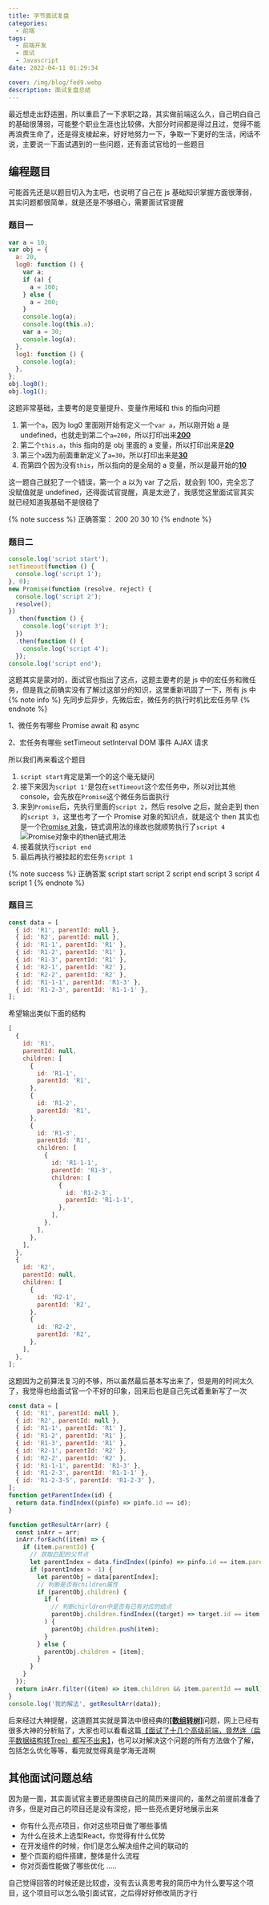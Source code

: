 ```yaml
---
title: 字节面试复盘
categories:
  - 前端
tags:
  - 前端开发
  - 面试
  - Javascript
date: 2022-04-11 01:29:34

cover: /img/blog/fed9.webp
description: 面试复盘总结
---
```


最近想走出舒适圈，所以重启了一下求职之路，其实做前端这么久，自己明白自己的基础很薄弱，可能整个职业生涯也比较佛，大部分时间都是得过且过，觉得不能再浪费生命了，还是得支棱起来，好好地努力一下，争取一下更好的生活，闲话不说，主要说一下面试遇到的一些问题，还有面试官给的一些题目

## 编程题目

可能首先还是以题目切入为主吧，也说明了自己在 js 基础知识掌握方面很薄弱，其实问题都很简单，就是还是不够细心，需要面试官提醒

### 题目一

```javascript
var a = 10;
var obj = {
  a: 20,
  log0: function () {
    var a;
    if (a) {
      a = 100;
    } else {
      a = 200;
    }
    console.log(a);
    console.log(this.a);
    var a = 30;
    console.log(a);
  },
  log1: function () {
    console.log(a);
  },
};
obj.log0();
obj.log1();
```

这题非常基础，主要考的是变量提升、变量作用域和 this 的指向问题

1. 第一个`a`，因为 log0 里面刚开始有定义一个`var a`，所以刚开始 a 是 undefined，也就走到第二个`a=200`，所以打印出来<u>**200**</u>
2. 第二个`this.a`，this 指向的是 obj 里面的 a 变量，所以打印出来是<u>**20**</u>
3. 第三个`a`因为前面重新定义了`a=30`，所以打印出来是<u>**30**</u>
4. 而第四个因为没有`this`，所以指向的是全局的 a 变量，所以是最开始的<u>**10**</u>

这一题自己就犯了一个错误，第一个 a 以为 var 了之后，就会到 100，完全忘了没赋值就是 undefined，还得面试官提醒，真是太逊了，我感觉这里面试官其实就已经知道我基础不是很稳了

{% note success %}
正确答案：
200
20
30
10
{% endnote %}

### 题目二

```javascript
console.log('script start');
setTimeout(function () {
  console.log('script 1');
}, 0);
new Promise(function (resolve, reject) {
  console.log('script 2');
  resolve();
})
  .then(function () {
    console.log('script 3');
  })
  .then(function () {
    console.log('script 4');
  });
console.log('script end');
```

这题其实是蒙对的，面试官也指出了这点，这题主要考的是 js 中的宏任务和微任务，但是我之前确实没有了解过这部分的知识，这里重新巩固了一下，所有 js 中
{% note info %}
先同步后异步，先微后宏，微任务的执行时机比宏任务早
{% endnote %}

1、微任务有哪些
Promise
await 和 async

2、宏任务有哪些
setTimeout
setInterval
DOM 事件
AJAX 请求

所以我们再来看这个题目

1. `script start`肯定是第一个的这个毫无疑问
2. 接下来因为`script 1'`是包在`setTimeout`这个宏任务中，所以对比其他 console，会先放在`Promise`这个微任务后面执行
3. 来到`Promise`后，先执行里面的`script 2`，然后 resolve 之后，就会走到 then 的`script 3`，这里也考了一个 Promise 对象的知识点，就是这个 then 其实也是一个[Promise 对象](https://es6.ruanyifeng.com/#docs/promise#Promise-prototype-then)，链式调用法的缘故也就顺势执行了`script 4`
   ![Promise对象中的then链式用法](/img/blog/fed9_1.png)
4. 接着就执行`script end`
5. 最后再执行被挂起的宏任务`script 1`

{% note success %}
正确答案
script start
script 2
script end
script 3
script 4
script 1
{% endnote %}

### 题目三

```javascript
const data = [
  { id: 'R1', parentId: null },
  { id: 'R2', parentId: null },
  { id: 'R1-1', parentId: 'R1' },
  { id: 'R1-2', parentId: 'R1' },
  { id: 'R1-3', parentId: 'R1' },
  { id: 'R2-1', parentId: 'R2' },
  { id: 'R2-2', parentId: 'R2' },
  { id: 'R1-1-1', parentId: 'R1-3' },
  { id: 'R1-2-3', parentId: 'R1-1-1' },
];
```

希望输出类似下面的结构

```javascript
[
  {
    id: 'R1',
    parentId: null,
    children: [
      {
        id: 'R1-1',
        parentId: 'R1',
      },
      {
        id: 'R1-2',
        parentId: 'R1',
      },
      {
        id: 'R1-3',
        parentId: 'R1',
        children: [
          {
            id: 'R1-1-1',
            parentId: 'R1-3',
            children: [
              {
                id: 'R1-2-3',
                parentId: 'R1-1-1',
              },
            ],
          },
        ],
      },
    ],
  },
  {
    id: 'R2',
    parentId: null,
    children: [
      {
        id: 'R2-1',
        parentId: 'R2',
      },
      {
        id: 'R2-2',
        parentId: 'R2',
      },
    ],
  },
];
```

这题因为之前算法复习的不够，所以虽然最后基本写出来了，但是用的时间太久了，我觉得也给面试官一个不好的印象，回来后也是自己先试着重新写了一次

```javascript
const data = [
  { id: 'R1', parentId: null },
  { id: 'R2', parentId: null },
  { id: 'R1-1', parentId: 'R1' },
  { id: 'R1-2', parentId: 'R1' },
  { id: 'R1-3', parentId: 'R1' },
  { id: 'R2-1', parentId: 'R2' },
  { id: 'R2-2', parentId: 'R2' },
  { id: 'R1-1-1', parentId: 'R1-3' },
  { id: 'R1-2-3', parentId: 'R1-1-1' },
  { id: 'R1-2-3-5', parentId: 'R1-2-3' },
];
function getParentIndex(id) {
  return data.findIndex((pinfo) => pinfo.id == id);
}

function getResultArr(arr) {
  const inArr = arr;
  inArr.forEach((item) => {
    if (item.parentId) {
      // 获取匹配的父节点
      let parentIndex = data.findIndex((pinfo) => pinfo.id == item.parentId);
      if (parentIndex > -1) {
        let parentObj = data[parentIndex];
        // 判断是否有children属性
        if (parentObj.children) {
          if (
            // 判断chirldren中是否有已有对应的结点
            parentObj.children.findIndex((target) => target.id == item.id) == -1
          ) {
            parentObj.children.push(item);
          }
        } else {
          parentObj.children = [item];
        }
      }
    }
  });
  return inArr.filter((item) => item.children && item.parentId == null);
}
console.log('我的解法', getResultArr(data));
```
后来经过大神提醒，这道题其实就是算法中很经典的<u>**[数组转树]**</u>问题，网上已经有很多大神的分析贴了，大家也可以看看这篇[【面试了十几个高级前端，竟然连（扁平数据结构转Tree）都写不出来】](https://juejin.cn/post/6983904373508145189#heading-8)，也可以对解决这个问题的所有方法做个了解，包括怎么优化等等，看完就觉得真是学海无涯啊

## 其他面试问题总结

因为是一面，其实面试官主要还是围绕自己的简历来提问的，虽然之前提前准备了许多，但是对自己的项目还是没有深挖，把一些亮点更好地展示出来
- 你有什么亮点项目，你对这些项目做了哪些事情
- 为什么在技术上选型React，你觉得有什么优势
- 在开发组件的时候，你们是怎么解决组件之间的联动的
- 整个页面的组件搭建，整体是什么流程
- 你对页面性能做了哪些优化
.....

自己觉得回答的时候还是比较虚，没有去认真思考我的简历中为什么要写这个项目，这个项目可以怎么吸引面试官，之后得好好修改简历才行